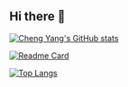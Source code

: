## Hi there 👋

<!--
**young010101/young010101** is a ✨ _special_ ✨ repository because its `README.md` (this file) appears on your GitHub profile.

Here are some ideas to get you started:

- 🔭 I’m currently working on ...
- 🌱 I’m currently learning ...
- 👯 I’m looking to collaborate on ...
- 🤔 I’m looking for help with ...
- 💬 Ask me about ...
- 📫 How to reach me: ...
- 😄 Pronouns: ...
- ⚡ Fun fact: ...
-->

[![Cheng Yang's GitHub stats](https://github-readme-stats.vercel.app/api?username=young010101)](https://github.com/young010101)

[![Readme Card](https://github-readme-stats.vercel.app/api/pin/?username=young010101&repo=OpenHands)](https://github.com/young010101/OpenHands)

[![Top Langs](https://github-readme-stats.vercel.app/api/top-langs/?username=young010101&layout=compact)](https://github.com/young010101)
